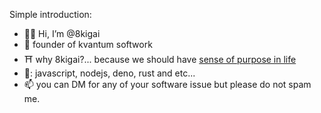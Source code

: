 Simple introduction:

- :technologist: Hi, I’m @8kigai
- :office: founder of kvantum softwork 
- :shinto_shrine: why 8kigai?... because we should have [sense of purpose in life](https://en.wikipedia.org/wiki/Ikigai)
- 🦾: javascript, nodejs, deno, rust and etc...
- 📫 you can DM for any of your software issue but please do not spam me. 

<!---
8kigai/8kigai is a ✨ special ✨ repository because its `README.md` (this file) appears on your GitHub profile.
You can click the Preview link to take a look at your changes.
--->
